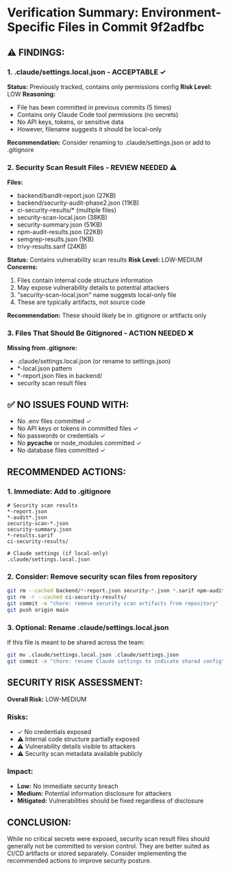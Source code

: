 # Verification Summary: Environment-Specific Files in Commit 9f2adfbc

## ⚠️ FINDINGS:

### 1. .claude/settings.local.json - ACCEPTABLE ✓
**Status:** Previously tracked, contains only permissions config
**Risk Level:** LOW
**Reasoning:**
- File has been committed in previous commits (5 times)
- Contains only Claude Code tool permissions (no secrets)
- No API keys, tokens, or sensitive data
- However, filename suggests it should be local-only

**Recommendation:** Consider renaming to .claude/settings.json or add to .gitignore

### 2. Security Scan Result Files - REVIEW NEEDED ⚠️
**Files:**
- backend/bandit-report.json (27KB)
- backend/security-audit-phase2.json (11KB)
- ci-security-results/* (multiple files)
- security-scan-local.json (38KB)
- security-summary.json (51KB)
- npm-audit-results.json (22KB)
- semgrep-results.json (1KB)
- trivy-results.sarif (24KB)

**Status:** Contains vulnerability scan results
**Risk Level:** LOW-MEDIUM
**Concerns:**
1. Files contain internal code structure information
2. May expose vulnerability details to potential attackers
3. "security-scan-local.json" name suggests local-only file
4. These are typically artifacts, not source code

**Recommendation:** These should likely be in .gitignore or artifacts only

### 3. Files That Should Be Gitignored - ACTION NEEDED ❌
**Missing from .gitignore:**
- .claude/settings.local.json (or rename to settings.json)
- *-local.json pattern
- *-report.json files in backend/
- security scan result files

## ✅ NO ISSUES FOUND WITH:
- No .env files committed ✓
- No API keys or tokens in committed files ✓
- No passwords or credentials ✓
- No __pycache__ or node_modules committed ✓
- No database files committed ✓

## RECOMMENDED ACTIONS:

### 1. Immediate: Add to .gitignore
```gitignore
# Security scan results
*-report.json
*-audit*.json
security-scan-*.json
security-summary.json
*-results.sarif
ci-security-results/

# Claude settings (if local-only)
.claude/settings.local.json
```

### 2. Consider: Remove security scan files from repository
```bash
git rm --cached backend/*-report.json security-*.json *.sarif npm-audit-results.json semgrep-results.json trivy-results.sarif
git rm -r --cached ci-security-results/
git commit -m "chore: remove security scan artifacts from repository"
git push origin main
```

### 3. Optional: Rename .claude/settings.local.json
If this file is meant to be shared across the team:
```bash
git mv .claude/settings.local.json .claude/settings.json
git commit -m "chore: rename Claude settings to indicate shared config"
```

## SECURITY RISK ASSESSMENT:
**Overall Risk:** LOW-MEDIUM

### Risks:
- ✓ No credentials exposed
- ⚠️ Internal code structure partially exposed
- ⚠️ Vulnerability details visible to attackers
- ⚠️ Security scan metadata available publicly

### Impact:
- **Low:** No immediate security breach
- **Medium:** Potential information disclosure for attackers
- **Mitigated:** Vulnerabilities should be fixed regardless of disclosure

## CONCLUSION:
While no critical secrets were exposed, security scan result files should generally not be committed to version control. They are better suited as CI/CD artifacts or stored separately. Consider implementing the recommended actions to improve security posture.
